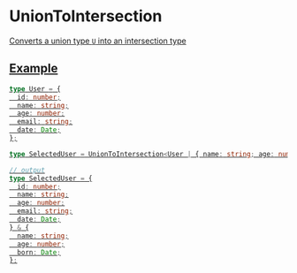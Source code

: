 # UnionToIntersection<U>

Converts a union type `U` into an intersection type

## Example

```ts
type User = {
  id: number;
  name: string;
  age: number;
  email: string;
  date: Date;
};

type SelectedUser = UnionToIntersection<User | { name: string; age: number; born: Date }>;

// output
type SelectedUser = {
  id: number;
  name: string;
  age: number;
  email: string;
  date: Date;
} & {
  name: string;
  age: number;
  born: Date;
};
```
